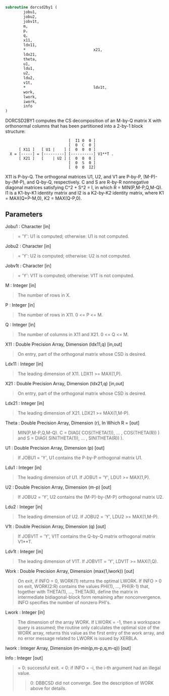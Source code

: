 ```fortran
subroutine dorcsd2by1 (
		jobu1,
		jobu2,
		jobv1t,
		m,
		p,
		q,
		x11,
		ldx11,
		*                              x21,
		ldx21,
		theta,
		u1,
		ldu1,
		u2,
		ldu2,
		v1t,
		*                              ldv1t,
		work,
		lwork,
		iwork,
		info
)
```

 DORCSD2BY1 computes the CS decomposition of an M-by-Q matrix X with
 orthonormal columns that has been partitioned into a 2-by-1 block
 structure:

                                [  I1 0  0 ]
                                [  0  C  0 ]
          [ X11 ]   [ U1 |    ] [  0  0  0 ]
      X = [-----] = [---------] [----------] V1**T .
          [ X21 ]   [    | U2 ] [  0  0  0 ]
                                [  0  S  0 ]
                                [  0  0  I2]

 X11 is P-by-Q. The orthogonal matrices U1, U2, and V1 are P-by-P,
 (M-P)-by-(M-P), and Q-by-Q, respectively. C and S are R-by-R
 nonnegative diagonal matrices satisfying C^2 + S^2 = I, in which
 R = MIN(P,M-P,Q,M-Q). I1 is a K1-by-K1 identity matrix and I2 is a
 K2-by-K2 identity matrix, where K1 = MAX(Q+P-M,0), K2 = MAX(Q-P,0).

## Parameters
Jobu1 : Character [in]
> = 'Y':      U1 is computed;
> otherwise:  U1 is not computed.

Jobu2 : Character [in]
> = 'Y':      U2 is computed;
> otherwise:  U2 is not computed.

Jobv1t : Character [in]
> = 'Y':      V1T is computed;
> otherwise:  V1T is not computed.

M : Integer [in]
> The number of rows in X.

P : Integer [in]
> The number of rows in X11. 0 <= P <= M.

Q : Integer [in]
> The number of columns in X11 and X21. 0 <= Q <= M.

X11 : Double Precision Array, Dimension (ldx11,q) [in,out]
> On entry, part of the orthogonal matrix whose CSD is desired.

Ldx11 : Integer [in]
> The leading dimension of X11. LDX11 >= MAX(1,P).

X21 : Double Precision Array, Dimension (ldx21,q) [in,out]
> On entry, part of the orthogonal matrix whose CSD is desired.

Ldx21 : Integer [in]
> The leading dimension of X21. LDX21 >= MAX(1,M-P).

Theta : Double Precision Array, Dimension (r), In Which R = [out]
> MIN(P,M-P,Q,M-Q).
> C = DIAG( COS(THETA(1)), ... , COS(THETA(R)) ) and
> S = DIAG( SIN(THETA(1)), ... , SIN(THETA(R)) ).

U1 : Double Precision Array, Dimension (p) [out]
> If JOBU1 = 'Y', U1 contains the P-by-P orthogonal matrix U1.

Ldu1 : Integer [in]
> The leading dimension of U1. If JOBU1 = 'Y', LDU1 >=
> MAX(1,P).

U2 : Double Precision Array, Dimension (m-p) [out]
> If JOBU2 = 'Y', U2 contains the (M-P)-by-(M-P) orthogonal
> matrix U2.

Ldu2 : Integer [in]
> The leading dimension of U2. If JOBU2 = 'Y', LDU2 >=
> MAX(1,M-P).

V1t : Double Precision Array, Dimension (q) [out]
> If JOBV1T = 'Y', V1T contains the Q-by-Q matrix orthogonal
> matrix V1**T.

Ldv1t : Integer [in]
> The leading dimension of V1T. If JOBV1T = 'Y', LDV1T >=
> MAX(1,Q).

Work : Double Precision Array, Dimension (max(1,lwork)) [out]
> On exit, if INFO = 0, WORK(1) returns the optimal LWORK.
> If INFO > 0 on exit, WORK(2:R) contains the values PHI(1),
> ..., PHI(R-1) that, together with THETA(1), ..., THETA(R),
> define the matrix in intermediate bidiagonal-block form
> remaining after nonconvergence. INFO specifies the number
> of nonzero PHI's.

Lwork : Integer [in]
> The dimension of the array WORK.
> If LWORK = -1, then a workspace query is assumed; the routine
> only calculates the optimal size of the WORK array, returns
> this value as the first entry of the work array, and no error
> message related to LWORK is issued by XERBLA.

Iwork : Integer Array, Dimension (m-min(p,m-p,q,m-q)) [out]

Info : Integer [out]
> = 0:  successful exit.
> < 0:  if INFO = -i, the i-th argument had an illegal value.
> > 0:  DBBCSD did not converge. See the description of WORK
> above for details.

